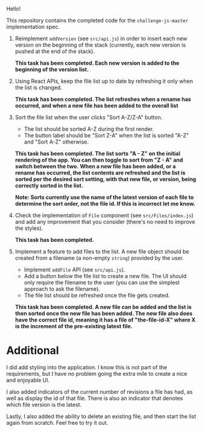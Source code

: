 Hello!

This repository contains the completed code for the `challenge-js-master` implementation spec. 

1. Reimplement `addVersion` (see `src/api.js`) in order to insert each new
   version on the beginning of the stack (currently, each new version is pushed
   at the end of the stack).
   
   **This task has been completed. Each new version is added to the beginning of the version list.**
   
2. Using React APIs, keep the file list up to date by refreshing it only when
   the list is changed.
   
   **This task has been completed. The list refreshes when a rename has occurred, and when a new file has been added to the overall list**
   
3. Sort the file list when the user clicks "Sort A-Z/Z-A" button.
    - The list should be sorted A-Z during the first render.
    - The button label should be "Sort Z-A" when the list is sorted "A-Z" and
      "Sort A-Z" otherwise.
      
    **This task has been completed. The list sorts "A - Z" on the initial rendering of the app. You can then toggle to sort from "Z - A" and switch between the two.**
    **When a new file has been added, or a rename has occurred, the list contents are refreshed and the list is sorted per the desired sort setting, with that new file, or version, being correctly sorted in the list.**
    
    **Note: Sorts currently use the name of the latest version of each file to determine the sort order, not the file id. If this is incorrect let me know.**
      
4. Check the implementation of `File` component (see `src/Files/index.js`) and
   add any improvement that you consider (there's no need to improve the
   styles).
   
   **This task has been completed.**
   
5. Implement a feature to add files to the list. A new file object should be
   created from a filename (a non-empty `string`) provided by the user.
    - Implement `addFile` API (see `src/api.js`).
    - Add a button below the file list to create a new file. The UI should only
      require the filename to the user (you can use the simplest approach to
      ask the filename).
    - The file list should be refreshed once the file gets created.
    
    **This task has been completed. A new file can be added and the list is then sorted once the new file has been added. The new file also does have the correct file id, meaning it has a file of "the-file-id-X" where X is the increment of the pre-existing latest file.**
    
# Additional

I did add styling into the application. I know this is not part of the requirements, but I have no problem going the extra mile to create a nice and enjoyable UI.

I also added indicators of the current number of revisions a file has had, as well as display the id of that file. There is also an indicator that denotes which file version is the latest.

Lastly, I also added the ability to delete an existing file, and then start the list again from scratch. Feel free to try it out.
